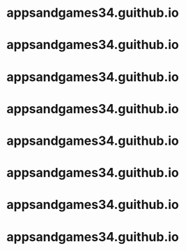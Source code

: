 # appsandgames34.guithub.io
# appsandgames34.guithub.io
# appsandgames34.guithub.io
# appsandgames34.guithub.io
# appsandgames34.guithub.io
# appsandgames34.guithub.io
# appsandgames34.guithub.io
# appsandgames34.guithub.io
